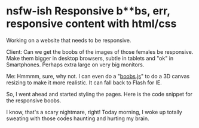 # nsfw-ish Responsive b**bs, err, responsive content with html/css

Working on a website that needs to be responsive.

Client: Can we get the boobs of the images of those females be responsive. Make them bigger in desktop browsers, subtle in tablets and "ok" in Smartphones. Perhaps extra large on very big monitors.

Me: Hmmmm, sure, why not. I can even do a "<a href="http://www.youtube.com/watch?v=dQw4w9WgXcQ">boobs.js</a>" to do a 3D canvas resizing to make it more realistic. It can fall back to Flash for IE.

So, I went ahead and started styling the pages. Here is the code snippet for the responsive boobs.

<script src="https://gist.github.com/1534354.js"></script>

I know, that's a scary nightmare, right! Today morning, I woke up totally sweating with those codes haunting and hurting my brain.

